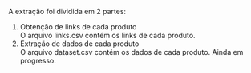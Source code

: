 A extração foi dividida em 2 partes:
1. Obtenção de links de cada produto  
O arquivo links.csv contém os links de cada produto.  
2. Extração de dados de cada produto  
O arquivo dataset.csv contém os dados de cada produto.
Ainda em progresso.